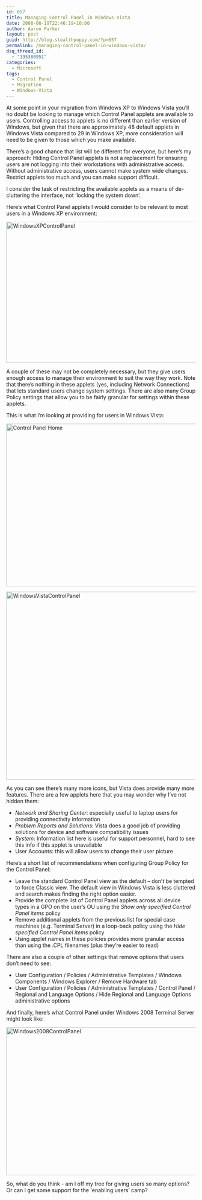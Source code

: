 ```yaml
---
id: 657
title: Managing Control Panel in Windows Vista
date: 2008-08-19T22:46:19+10:00
author: Aaron Parker
layout: post
guid: http://blog.stealthpuppy.com/?p=657
permalink: /managing-control-panel-in-windows-vista/
dsq_thread_id:
  - "195380951"
categories:
  - Microsoft
tags:
  - Control Panel
  - Migration
  - Windows-Vista
---
```

At some point in your migration from Windows XP to Windows Vista you’ll no doubt be looking to manage which Control Panel applets are available to users. Controlling access to applets is no different than earlier version of Windows, but given that there are approximately 48 default applets in Windows Vista compared to 29 in Windows XP, more consideration will need to be given to those which you make available.

There&#8217;s a good chance that list will be different for everyone, but here&#8217;s my approach: Hiding Control Panel applets is not a replacement for ensuring users are not logging into their workstations with administrative access. Without administrative access, users cannot make system wide changes. Restrict applets too much and you can make support difficult.

I consider the task of restricting the available applets as a means of de-cluttering the interface, not ‘locking the system down’.

Here’s what Control Panel applets I would consider to be relevant to most users in a Windows XP environment:

[<img title="WindowsXPControlPanel" src="http://stealthpuppy.com/wp-content/uploads/2008/08/windowsxpcontrolpanel-thumb.png" border="0" alt="WindowsXPControlPanel" width="538" height="374" />](http://stealthpuppy.com/wp-content/uploads/2008/08/windowsxpcontrolpanel.png)

A couple of these may not be completely necessary, but they give users enough access to manage their environment to suit the way they work. Note that there’s nothing in these applets (yes, including Network Connections) that lets standard users change system settings. There are also many Group Policy settings that allow you to be fairly granular for settings within these applets.

This is what I’m looking at providing for users in Windows Vista:

[<img title="Control Panel Home" src="http://stealthpuppy.com/wp-content/uploads/2008/08/controlpanelhome-thumb.png" border="0" alt="Control Panel Home" width="590" height="431" />](http://stealthpuppy.com/wp-content/uploads/2008/08/controlpanelhome.png)

[<img title="WindowsVistaControlPanel" src="http://stealthpuppy.com/wp-content/uploads/2008/08/windowsvistacontrolpanel-thumb.png" border="0" alt="WindowsVistaControlPanel" width="576" height="498" />](http://stealthpuppy.com/wp-content/uploads/2008/08/windowsvistacontrolpanel.png)

As you can see there’s many more icons, but Vista does provide many more features. There are a few applets here that you may wonder why I’ve not hidden them:

  * _Network and Sharing Center_: especially useful to laptop users for providing connectivity information
  * _Problem Reports and Solutions_: Vista does a good job of providing solutions for device and software compatibility issues
  * _System_: Information list here is useful for support personnel, hard to see this info if this applet is unavailable
  * User Accounts: this will allow users to change their user picture

Here&#8217;s a short list of recommendations when configuring Group Policy for the Control Panel:

  * Leave the standard Control Panel view as the default – don’t be tempted to force Classic view. The default view in Windows Vista is less cluttered and search makes finding the right option easier.
  * Provide the complete list of Control Panel applets across all device types in a GPO on the user’s OU using the _Show only specified Control Panel items_ policy
  * Remove additional applets from the previous list for special case machines (e.g. Terminal Server) in a loop-back policy using the _Hide specified Control Panel items_ policy
  * Using applet names in these policies provides more granular access than using the .CPL filenames (plus they’re easier to read)

There are also a couple of other settings that remove options that users don&#8217;t need to see:

  * User Configuration / Policies / Administrative Templates / Windows Components / Windows Explorer / Remove Hardware tab
  * User Configuration / Policies / Administrative Templates / Control Panel / Regional and Language Options / Hide Regional and Language Options administrative options

And finally, here’s what Control Panel under Windows 2008 Terminal Server might look like:

[<img title="Windows2008ControlPanel" src="http://stealthpuppy.com/wp-content/uploads/2008/08/windows2008controlpanel-thumb.png" border="0" alt="Windows2008ControlPanel" width="546" height="392" />](http://stealthpuppy.com/wp-content/uploads/2008/08/windows2008controlpanel.png)

So, what do you think - am I off my tree for giving users so many options? Or can I get some support for the 'enabling users&#8217; camp?